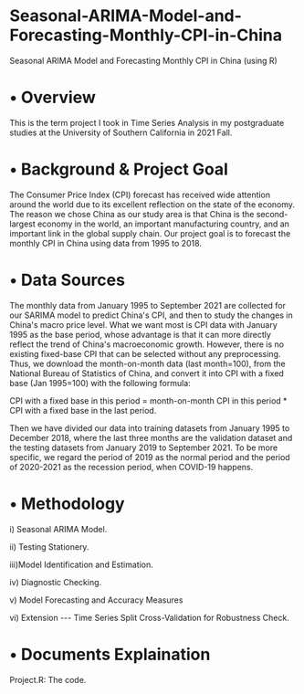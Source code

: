 # Seasonal-ARIMA-Model-and-Forecasting-Monthly-CPI-in-China

Seasonal ARIMA Model and Forecasting Monthly CPI in China (using R)

# •	Overview
This is the term project I took in Time Series Analysis in my postgraduate studies at the University of Southern California in 2021 Fall.


# •	Background & Project Goal
The Consumer Price Index (CPI) forecast has received wide attention around the world due to its excellent reflection on the state of the economy. The reason we chose China as our study area is that China is the second-largest economy in the world, an important manufacturing country, and an important link in the global supply chain. Our project goal is to forecast the monthly CPI in China using data from 1995 to 2018.

# •	Data Sources
The monthly data from January 1995 to September 2021 are collected for our SARIMA model to predict China's CPI, and then to study the changes in China's macro price level. What we want most is CPI data with January 1995 as the base period, whose advantage is that it can more directly reflect the trend of China's macroeconomic growth.
However, there is no existing fixed-base CPI that can be selected without any preprocessing. Thus, we download the month-on-month data (last month=100), from the National Bureau of Statistics of China, and convert it into CPI with a fixed base (Jan 1995=100) with the following formula:  

CPI with a fixed base in this period = month-on-month CPI in this period * CPI with a fixed base in the last period. 

Then we have divided our data into training datasets from January 1995 to December 2018, where the last three months are the validation dataset and the testing datasets from January 2019 to September 2021. To be more specific, we regard the period of 2019 as the normal period and the period of 2020-2021 as the recession period, when COVID-19 happens.

# •	Methodology
i)	Seasonal ARIMA Model. 

ii)	Testing Stationery. 

iii)Model Identification and Estimation. 

iv)	Diagnostic Checking. 

v)	Model Forecasting and Accuracy Measures

vi)	Extension --- Time Series Split Cross-Validation for Robustness Check. 

# • Documents Explaination
Project.R: The code.

